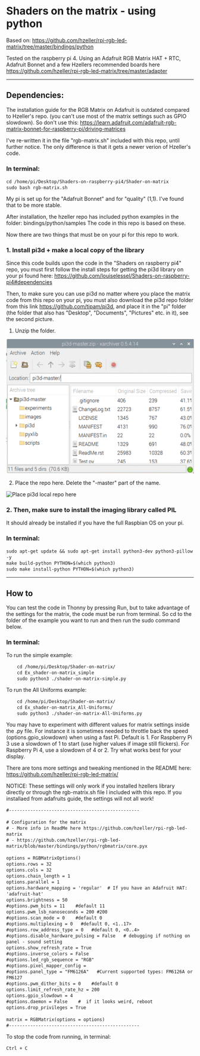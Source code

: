 
# Shaders on the matrix - using python

Based on:
https://github.com/hzeller/rpi-rgb-led-matrix/tree/master/bindings/python

Tested on the raspberry pi 4. Using an Adafruit RGB Matrix HAT + RTC, Adafruit Bonnet and a few Hzellers recommended boards here https://github.com/hzeller/rpi-rgb-led-matrix/tree/master/adapter



----

## Dependencies:

The installation guide for the RGB Matrix on Adafruit is outdated compared to Hzeller's repo.
(you can't use most of the matrix settings such as GPIO slowdown).
So don't use this: https://learn.adafruit.com/adafruit-rgb-matrix-bonnet-for-raspberry-pi/driving-matrices

I've re-written it in the file "rgb-matrix.sh" included with this repo, until further notice.
The only difference is that it gets a newer verion of Hzeller's code. 


### In terminal:
    cd /home/pi/Desktop/Shaders-on-raspberry-pi4/Shader-on-matrix
    sudo bash rgb-matrix.sh


My pi is set up for the "Adafruit Bonnet" and for "quality" (1,1). I've found that to be more stable.

After installation, the hzeller repo has included python examples in the folder: bindings/python/samples
The code in this repo is based on these.


Now there are two things that must be on your pi for this repo to work.


### 1. Install pi3d + make a local copy of the library

Since this code builds upon the code in the "Shaders on raspberry pi4" repo, 
you must first follow the install steps for getting the pi3d library on your pi found here:
https://github.com/louiselessel/Shaders-on-raspberry-pi4#dependencies

Then, to make sure you can use pi3d no matter where you place the matrix code from this repo on your pi,
you must also download the pi3d repo folder from this link https://github.com/tipam/pi3d, 
and place it in the "pi" folder (the folder that also has "Desktop", "Documents", "Pictures" etc. in it), see the second picture.


1. Unzip the folder.

![Unzip the folder](https://github.com/louiselessel/Shaders-on-raspberry-pi4/blob/master/Documentation/Screenshot_unzip.png)


2. Place the repo here. Delete the "-master" part of the name. 

![Place pi3d local repo here](https://github.com/louiselessel/Shaders-on-raspberry-pi4/blob/master/Documentation/Screenshot_PlacementOfpi3d.png)



### 2. Then, make sure to install the imaging library called PIL
It should already be installed if you have the full Raspbian OS on your pi.

### In terminal:

    sudo apt-get update && sudo apt-get install python3-dev python3-pillow -y
    make build-python PYTHON=$(which python3)
    sudo make install-python PYTHON=$(which python3)


----

## How to

You can test the code in Thonny by pressing Run, but to take advantage of the settings for the matrix, the code must be run from terminal. 
So cd to the folder of the example you want to run and then run the sudo command below.


### In terminal:
To run the simple example:
```
    cd /home/pi/Desktop/Shader-on-matrix/
    cd Ex_shader-on-matrix_simple
    sudo python3 ./shader-on-matrix-simple.py 
```
    
To run the All Uniforms example:
```
    cd /home/pi/Desktop/Shader-on-matrix/
    cd Ex_shader-on-matrix_All-Uniforms/
    sudo python3 ./shader-on-matrix-All-Uniforms.py
```


You may have to experiment with different values for matrix settings inside the .py file.
For instance it is sometimes needed to throttle back the speed (options.gpio_slowdown) when using a fast Pi. Default is 1.
For Raspberry Pi 3 use a slowdown of 1 to start (use higher values if image still flickers).
For Raspberry Pi 4, use a slowdown of 4 or 2. Try what works best for your display.

There are tons more settings and tweaking mentioned in the README here:
https://github.com/hzeller/rpi-rgb-led-matrix/

NOTICE: These settings will only work if you installed hzellers library directly or through the rgb-matrix.sh file I included with this repo.
If you installaed from adafruits guide, the settings will not all work!


```
#-------------------------------------------------

# Configuration for the matrix
# - More info in ReadMe here https://github.com/hzeller/rpi-rgb-led-matrix
# - https://github.com/hzeller/rpi-rgb-led-matrix/blob/master/bindings/python/rgbmatrix/core.pyx

options = RGBMatrixOptions()
options.rows = 32
options.cols = 32
options.chain_length = 1
options.parallel = 1
options.hardware_mapping = 'regular'  # If you have an Adafruit HAT: 'adafruit-hat'
options.brightness = 50
#options.pwm_bits = 11    #default 11
options.pwm_lsb_nanoseconds = 200 #200
#options.scan_mode = 0    #default 0
#options.multiplexing = 0   #default 0, <1..17>
#options.row_address_type = 0   #default 0, <0..4>
#options.disable_hardware_pulsing = False   # debugging if nothing on panel - sound setting
options.show_refresh_rate = True
#options.inverse_colors = False
#options.led_rgb_sequence = "RGB"
#options.pixel_mapper_config = 
#options.panel_type = "FM6126A"   #Current supported types: FM6126A or FM6127
#options.pwm_dither_bits = 0    #default 0
options.limit_refresh_rate_hz = 200
options.gpio_slowdown = 4
#options.daemon = False    #  if it looks weird, reboot
options.drop_privileges = True

matrix = RGBMatrix(options = options)
#-------------------------------------------------
```




To stop the code from running, in terminal:

    Ctrl + C
